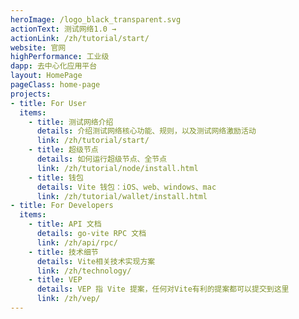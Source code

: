 ```yaml
---
heroImage: /logo_black_transparent.svg
actionText: 测试网络1.0 →
actionLink: /zh/tutorial/start/
website: 官网
highPerformance: 工业级
dapp: 去中心化应用平台
layout: HomePage
pageClass: home-page
projects:
- title: For User
  items:
    - title: 测试网络介绍
      details: 介绍测试网络核心功能、规则，以及测试网络激励活动
      link: /zh/tutorial/start/
    - title: 超级节点
      details: 如何运行超级节点、全节点
      link: /zh/tutorial/node/install.html
    - title: 钱包
      details: Vite 钱包：iOS、web、windows、mac
      link: /zh/tutorial/wallet/install.html
- title: For Developers
  items:
    - title: API 文档
      details: go-vite RPC 文档
      link: /zh/api/rpc/
    - title: 技术细节
      details: Vite相关技术实现方案
      link: /zh/technology/
    - title: VEP
      details: VEP 指 Vite 提案，任何对Vite有利的提案都可以提交到这里
      link: /zh/vep/ 
---
```


